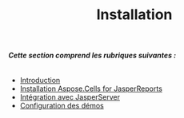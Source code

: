 ﻿---
title: Installation
type: docs
weight: 30
url: /fr/jasperreports/installation/
---
###### **Cette section comprend les rubriques suivantes :**
- [Introduction](/cells/fr/jasperreports/introduction/)
- [Installation Aspose.Cells for JasperReports](/cells/fr/jasperreports/installing-aspose-cells-for-jasperreports/)
- [Intégration avec JasperServer](/cells/fr/jasperreports/integration-with-jasperserver/)
- [Configuration des démos](/cells/fr/jasperreports/demos-setup/)
